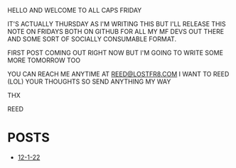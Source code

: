 HELLO AND WELCOME TO ALL CAPS FRIDAY

IT'S ACTUALLY THURSDAY AS I'M WRITING THIS BUT I'LL RELEASE THIS NOTE ON FRIDAYS BOTH ON GITHUB FOR ALL MY MF DEVS OUT THERE AND SOME SORT OF SOCIALLY CONSUMABLE FORMAT. 

FIRST POST COMING OUT RIGHT NOW BUT I'M GOING TO WRITE SOME MORE TOMORROW TOO 

YOU CAN REACH ME ANYTIME AT REED@LOSTFR8.COM I WANT TO REED (LOL) YOUR THOUGHTS SO SEND ANYTHING MY WAY


THX 

REED


# POSTS


- [12-1-22](https://github.com/reedislost/ALLCAPSFRIDAY/blob/main/12-1.22.md)
